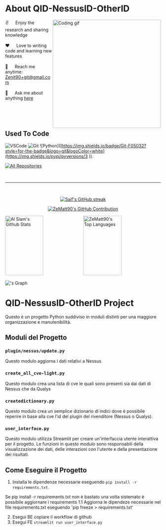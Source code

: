  # About QID-NessusID-OtherID
 
<p>
 <img align="right" width="350" src="/assets/programmer.gif" alt="Coding gif" />
  
 ✌️ &emsp; Enjoy the research and sharing knowledge <br/><br/>
 ❤️ &emsp; Love to writing code and learning new features<br/><br/>
 📧 &emsp; Reach me anytime: Zenit90+git@gmail.com<br/><br/>
 💬 &emsp; Ask me about anything [here](https://github.com/ZeMatt90/ZeMatt90/issues)

</p>

<br/>
<br/>
<br/>

## Used To Code
![VSCode](https://img.shields.io/badge/Visual_Studio-0078d7?style=for-the-badge&logo=visual%20studio&logoColor=white)
![Git](https://img.shields.io/badge/Git-F05032?style=for-the-badge&logo=git&logoColor=white)
![Python]([https://img.shields.io/badge/Git-F05032?style=for-the-badge&logo=git&logoColor=white](https://img.shields.io/pypi/pyversions/3
)).
<br/>

<p align="left">
  <a href="https://github.com/ZeMatt90?tab=repositories" target="_blank"><img alt="All Repositories" title="All Repositories" src="https://img.shields.io/badge/-All%20Repos-2962FF?style=for-the-badge&logo=koding&logoColor=white"/></a>
</p>

<br/>
<hr/>
<br/>


<p align="center">
  <a href="https://github.com/ZeMatt90">
    <img src="https://github-readme-streak-stats.herokuapp.com/?user=ZeMatt90&theme=radical&border=7F3FBF&background=0D1117" alt="Saif's GitHub streak"/>
  </a>
</p>
<p align="center">
  <a href="https://github.com/ZeMatt90">
    <img src="https://github-profile-summary-cards.vercel.app/api/cards/profile-details?username=ZeMatt90&theme=radical" alt="ZeMatt90's GitHub Contribution"/>
  </a>
</p>

<a> 
    <a href="https://github.com/ZeMatt90"><img alt="Al Siam's Github Stats" src="https://denvercoder1-github-readme-stats.vercel.app/api?username=ZeMatt90&show_icons=true&count_private=true&theme=react&border_color=7F3FBF&bg_color=0D1117&title_color=F85D7F&icon_color=F8D866" height="192px" width="49.5%"/></a>
  <a href="https://github.com/ZeMatt90"><img alt="ZeMatt90's Top Languages" src="https://denvercoder1-github-readme-stats.vercel.app/api/top-langs/?username=ZeMatt90&langs_count=8&layout=compact&theme=react&border_color=7F3FBF&bg_color=0D1117&title_color=F85D7F&icon_color=F8D866" height="192px" width="49.5%"/></a>
  <br/>
</a>

!['s Graph](https://github-readme-activity-graph.vercel.app/graph?username=ZeMatt90&custom_title=Zematt90's%20GitHub%20Activity%20Graph&bg_color=0D1117&color=7F3FBF&line=7F3FBF&point=7F3FBF&area_color=FFFFFF&title_color=FFFFFF&area=true)





# QID-NessusID-OtherID Project

Questo è un progetto Python suddiviso in moduli distinti per una maggiore organizzazione e manutenibilità.

## Moduli del Progetto

### `plugin/nessus/update.py`

Questo modulo aggiorna i dati relativi a Nessus

### `create_all_cve-light.py`

Questo modulo crea una lista di cve le quali sono presenti sia dai dati di Nessus che da Qualys

### `createdictionary.py`

Questo modulo crea un semplice dizionario di indici dove è possibile reperire in base alla cve l'id del plugin del rivenditore (Nessus o Qualys).

### `user_interface.py`

Questo modulo utilizza Streamlit per creare un'interfaccia utente interattiva per il progetto. Le funzioni in questo modulo sono responsabili della visualizzazione dei dati, delle interazioni con l'utente e della presentazione dei risultati.

## Come Eseguire il Progetto

1. Installa le dipendenze necessarie eseguendo `pip install -r requirements.txt`.

Se pip install -r requirements.txt non è bastato una volta sistemato è possibile aggiornare i requirements
	1.1 Aggiorna le dipendeze necessarie nel file requirements.txt eseguendo 'pip freeze > requirements.txt'

2. Esegui BE copiare il workflow di github
3. Esegui FE `streamlit run user_interface.py`
